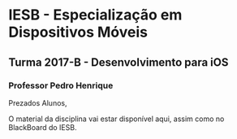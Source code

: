 # IESB - Especialização em Dispositivos Móveis
## Turma 2017-B - Desenvolvimento para iOS
### Professor Pedro Henrique

Prezados Alunos,

O material da disciplina vai estar disponível aqui, assim como no BlackBoard do IESB.
